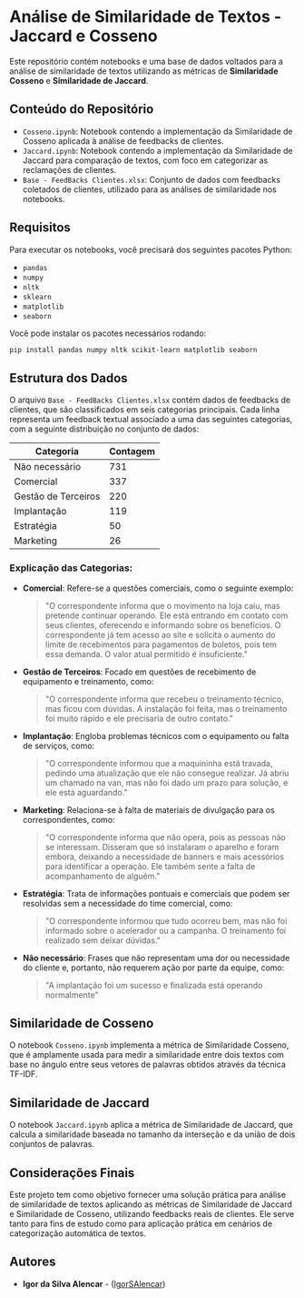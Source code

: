 # Análise de Similaridade de Textos - Jaccard e Cosseno

Este repositório contém notebooks e uma base de dados voltados para a análise de similaridade de textos utilizando as métricas de **Similaridade Cosseno** e **Similaridade de Jaccard**.

## Conteúdo do Repositório

- `Cosseno.ipynb`: Notebook contendo a implementação da Similaridade de Cosseno aplicada à análise de feedbacks de clientes.
- `Jaccard.ipynb`: Notebook contendo a implementação da Similaridade de Jaccard para comparação de textos, com foco em categorizar as reclamações de clientes.
- `Base - FeedBacks Clientes.xlsx`: Conjunto de dados com feedbacks coletados de clientes, utilizado para as análises de similaridade nos notebooks.

## Requisitos

Para executar os notebooks, você precisará dos seguintes pacotes Python:

- `pandas`
- `numpy`
- `nltk`
- `sklearn`
- `matplotlib`
- `seaborn`
  
Você pode instalar os pacotes necessários rodando:

```bash
pip install pandas numpy nltk scikit-learn matplotlib seaborn
```

## Estrutura dos Dados

O arquivo `Base - FeedBacks Clientes.xlsx` contém dados de feedbacks de clientes, que são classificados em seis categorias principais. Cada linha representa um feedback textual associado a uma das seguintes categorias, com a seguinte distribuição no conjunto de dados:

| Categoria            | Contagem |
|----------------------|----------|
| Não necessário        | 731      |
| Comercial             | 337      |
| Gestão de Terceiros   | 220      |
| Implantação           | 119      |
| Estratégia            | 50       |
| Marketing             | 26       |

### Explicação das Categorias:

- **Comercial**: Refere-se a questões comerciais, como o seguinte exemplo:
  
  > "O correspondente informa que o movimento na loja caiu, mas pretende continuar operando. Ele está entrando em contato com seus clientes, oferecendo e informando sobre os benefícios. O correspondente já tem acesso ao site e solicita o aumento do limite de recebimentos para pagamentos de boletos, pois tem essa demanda. O valor atual permitido é insuficiente."

- **Gestão de Terceiros**: Focado em questões de recebimento de equipamento e treinamento, como:

  > "O correspondente informa que recebeu o treinamento técnico, mas ficou com dúvidas. A instalação foi feita, mas o treinamento foi muito rápido e ele precisaria de outro contato."

- **Implantação**: Engloba problemas técnicos com o equipamento ou falta de serviços, como:

  > "O correspondente informou que a maquininha está travada, pedindo uma atualização que ele não consegue realizar. Já abriu um chamado na van, mas não foi dado um prazo para solução, e ele está aguardando."

- **Marketing**: Relaciona-se à falta de materiais de divulgação para os correspondentes, como:

  > "O correspondente informa que não opera, pois as pessoas não se interessam. Disseram que só instalaram o aparelho e foram embora, deixando a necessidade de banners e mais acessórios para identificar a operação. Ele também sente a falta de acompanhamento de alguém."

- **Estratégia**: Trata de informações pontuais e comerciais que podem ser resolvidas sem a necessidade do time comercial, como:

  > "O correspondente informou que tudo ocorreu bem, mas não foi informado sobre o acelerador ou a campanha. O treinamento foi realizado sem deixar dúvidas."

- **Não necessário**: Frases que não representam uma dor ou necessidade do cliente e, portanto, não requerem ação por parte da equipe, como:

  > "A implantação foi um sucesso e finalizada está operando normalmente"

## Similaridade de Cosseno
O notebook `Cosseno.ipynb` implementa a métrica de Similaridade Cosseno, que é amplamente usada para medir a similaridade entre dois textos com base no ângulo entre seus vetores de palavras obtidos através da técnica TF-IDF.

## Similaridade de Jaccard
O notebook `Jaccard.ipynb` aplica a métrica de Similaridade de Jaccard, que calcula a similaridade baseada no tamanho da interseção e da união de dois conjuntos de palavras.

## Considerações Finais

Este projeto tem como objetivo fornecer uma solução prática para análise de similaridade de textos aplicando as métricas de Similaridade de Jaccard e Similaridade de Cosseno, utilizando feedbacks reais de clientes. Ele serve tanto para fins de estudo como para aplicação prática em cenários de categorização automática de textos. 

## Autores

- **Igor da Silva Alencar** - ([IgorSAlencar](https://github.com/IgorSAlencar))
